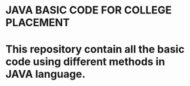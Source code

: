 # JAVA BASIC CODE FOR COLLEGE PLACEMENT 

# This repository contain all the basic code using different methods in JAVA language.
